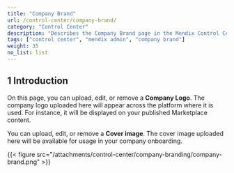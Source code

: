 ```yaml
---
title: "Company Brand"
url: /control-center/company-brand/
category: "Control Center"
description: "Describes the Company Brand page in the Mendix Control Center."
tags: ["control center", "mendix admin", "company brand"]
weight: 35
no_list: list
---
```


## 1 Introduction

On this page, you can upload, edit, or remove a **Company Logo**. The company logo uploaded here will appear across the platform where it is used. For instance, it will be displayed on your published Marketplace content.

You can upload, edit, or remove a **Cover image**. The cover image uploaded here will be available for usage in your company onboarding.

{{< figure src="/attachments/control-center/company-branding/company-brand.png" >}}
